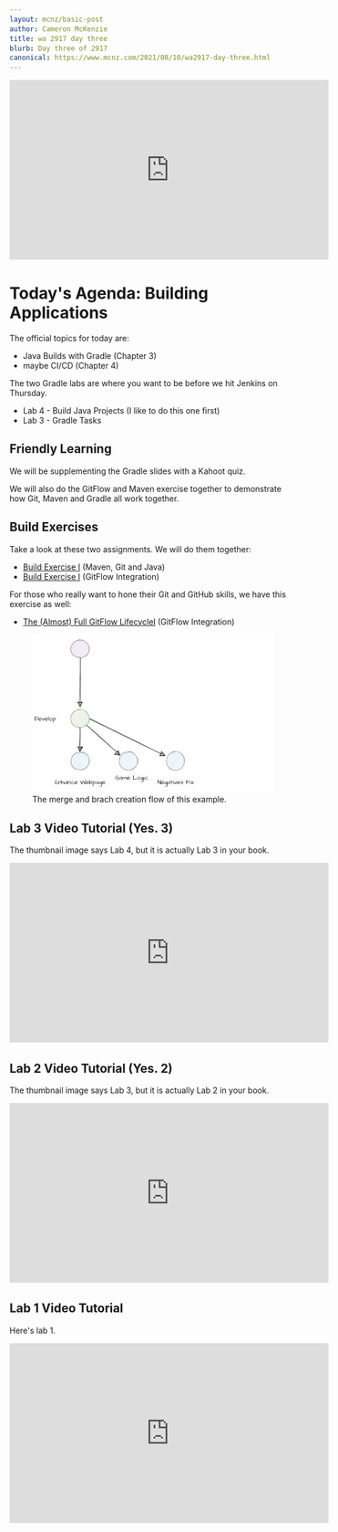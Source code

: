 ```yaml
---
layout: mcnz/basic-post
author: Cameron McKenzie
title: wa 2917 day three
blurb: Day three of 2917
canonical: https://www.mcnz.com/2021/08/10/wa2917-day-three.html
---
```


<div class="embed-responsive embed-responsive-16by9">
<iframe width="560" height="315" src="https://www.youtube.com/embed/rjzh8vmzJH8" frameborder="0" allow="accelerometer; autoplay; clipboard-write; encrypted-media; gyroscope; picture-in-picture" allowfullscreen></iframe>
</div>

# Today's Agenda: Building Applications

The official topics for today are:

- Java Builds with Gradle (Chapter 3) 
- maybe  CI/CD (Chapter 4)

The two Gradle labs are where you want to be before we hit Jenkins on Thursday.

- Lab 4 - Build Java Projects (I like to do this one first)
- Lab 3 - Gradle Tasks 

## Friendly Learning

We will be supplementing the Gradle slides with a Kahoot quiz.

We will also do the GitFlow and Maven exercise together to demonstrate how Git, Maven and Gradle all work together.

## Build Exercises

Take a look at these two assignments. We will do them together:

- <a href="https://www.mcnz.com/course/rps-match-git-maven-build.html">Build Exercise I</a> (Maven, Git and Java)
- <a href="https://www.mcnz.com/course/devops-commands.html">Build Exercise I</a> (GitFlow Integration)

For those who really want to hone their Git and GitHub skills, we have this exercise as well:

- <a href="https://www.mcnz.com/2021/08/07/gitflow-maven-java-builds.html">The (Almost) Full GitFlow LifecycleI</a> (GitFlow Integration)

<figure class="figure">
  <img src="/assets/gitflow-maven.gif" alt="Git flow Example Start" class="img-fluid mx-auto d-block img-thumbnail rounded ">
  <figcaption class="figure-caption">The merge and brach creation flow of this example.</figcaption>
</figure>



## Lab 3 Video Tutorial (Yes. 3)
The thumbnail image says Lab 4, but it is actually Lab 3 in your book.

<div class="embed-responsive embed-responsive-16by9">
<iframe width="560" height="315" src="https://www.youtube.com/embed/tK7gd9Q0lBE" frameborder="0" allow="accelerometer; autoplay; clipboard-write; encrypted-media; gyroscope; picture-in-picture" allowfullscreen></iframe>
</div>

## Lab 2 Video Tutorial (Yes. 2)
The thumbnail image says Lab 3, but it is actually Lab 2 in your book.

<div class="embed-responsive embed-responsive-16by9">
<iframe width="560" height="315" src="https://www.youtube.com/embed/x2DOzm5osw0" frameborder="0" allow="accelerometer; autoplay; clipboard-write; encrypted-media; gyroscope; picture-in-picture" allowfullscreen></iframe>
</div>

## Lab 1 Video Tutorial 
Here's lab 1.

<div class="embed-responsive embed-responsive-16by9">
<iframe width="560" height="315" src="https://www.youtube.com/embed/eNrjux4sgWw" frameborder="0" allow="accelerometer; autoplay; clipboard-write; encrypted-media; gyroscope; picture-in-picture" allowfullscreen></iframe>
</div>



